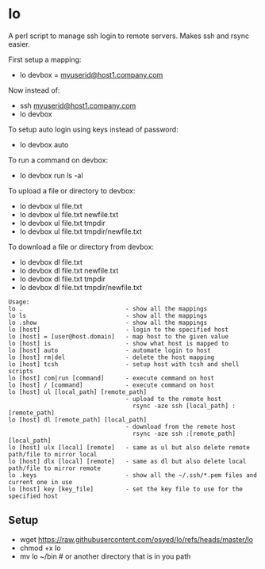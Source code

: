 # lo
A perl script to manage ssh login to remote servers. Makes ssh and rsync easier.

First setup a mapping:
* lo devbox = myuserid@host1.company.com

Now instead of:
* ssh myuserid@host1.company.com
* lo devbox

To setup auto login using keys instead of password:
* lo devbox auto

To run a command on devbox:
* lo devbox run ls -al

To upload a file or directory to devbox:
* lo devbox ul file.txt
* lo devbox ul file.txt newfile.txt
* lo devbox ul file.txt tmpdir
* lo devbox ul file.txt tmpdir/newfile.txt

To download a file or directory from devbox:
* lo devbox dl file.txt
* lo devbox dl file.txt newfile.txt
* lo devbox dl file.txt tmpdir
* lo devbox dl file.txt tmpdir/newfile.txt


```
Usage:
lo .                             - show all the mappings
lo ls                            - show all the mappings
lo .show                         - show all the mappings
lo [host]                        - login to the specified host
lo [host] = [user@host.domain]   - map host to the given value
lo [host] is                     - show what host is mapped to
lo [host] auto                   - automate login to host
lo [host] rm|del                 - delete the host mapping
lo [host] tcsh                   - setup host with tcsh and shell scripts
lo [host] com|run [command]      - execute command on host
lo [host] / [command]            - execute command on host
lo [host] ul [local_path] [remote_path]
                                 - upload to the remote host
                                   rsync -aze ssh [local_path] :[remote_path]
lo [host] dl [remote_path] [local_path]
                                 - download from the remote host
                                   rsync -aze ssh :[remote_path] [local_path]
lo [host] ulx [local] [remote]   - same as ul but also delete remote path/file to mirror local
lo [host] dlx [local] [remote]   - same as dl but also delete local path/file to mirror remote
lo .keys                         - show all the ~/.ssh/*.pem files and current one in use
lo [host] key [key_file]         - set the key file to use for the specified host
```

## Setup
* wget https://raw.githubusercontent.com/osyed/lo/refs/heads/master/lo
* chmod +x lo
* mv lo ~/bin  # or another directory that is in you path
